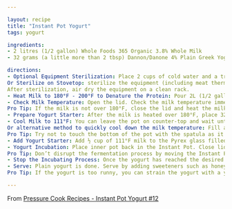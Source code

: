 ```yaml
---

layout: recipe
title: "Instant Pot Yogurt"
tags: yogurt

ingredients:
- 2 litres (1/2 gallon) Whole Foods 365 Organic 3.8% Whole Milk
- 32 grams (a little more than 2 tbsp) Dannon/Danone 4% Plain Greek Yogurt with Active Bacterial Cultures

directions:
- Optional Equipment Sterilization: Place 2 cups of cold water and a trivet in the Instant Pot. Place silicone spatula, Pyrex glass measuring cup, and tablespoon measuring spoon in the Instant Pot. Close the lid and move the Venting Knob to Sealing Position. Sterilize everything at High Pressure (Use the manual/pressure cook button) for 3 minutes + natural release.
Or Sterilize on Stovetop: sterilize the equipment (including meat thermometer) on stovetop by boiling them for 10 minutes.
After sterilization, air dry the equipment on a clean rack.
- Heat Milk to 180°F - 200°F to Denature the Protein: Pour 2L (1/2 gallon) of Organic 3.8% whole milk in the inner pot. Close lid (venting knob position doesn’t matter). Use the Yogurt More function to boil the milk to at least 180°F. It will say “boil” on the screen. It will take roughly 35 – 40 minutes. The Instant Pot screen will change to “yogt” when the boiling is done.
- Check Milk Temperature: Open the lid. Check the milk temperature immediately in a few spots and make sure the milk is over 180°F. Stir with a silicone spatula and check the temperature again to make sure the milk is over 180°F.
Pro Tip: If the milk is not over 180°F, close the lid and heat the milk with the Slow Cook Less function for another 15 minutes.
- Prepare Yogurt Starter: After the milk is heated over 180°F, place 32g (a little more than 2 tbsp) Dannon/Danone 4% Plain Greek Yogurt with Active Bacterial Cultures into the Pyrex glass measuring cup. Do not add the yogurt starter to the hot milk, as it will kill the bacterial cultures. (If you sterilized the measuring cup, make sure it has cooled to the touch).
- Cool Milk to 111°F: You can leave the pot on counter-top and wait until the milk cool to 111°F.
Or alternative method to quickly cool down the milk temperature: Fill a larger pot or kitchen sink with cold tap water. Partially submerge the inner pot with heated milk into the cold tap water. Stir the milk in a circular motion with a silicone spatula and frequently measure the temperature. It will take 2 – 4 minutes to cool the milk to 111°F. Remove the pot from cold water immediately.
Pro Tip: Try not to touch the bottom of the pot with the spatula as it may have some milk solid stuck to the bottom of the pot.
- Add Yogurt Starter: Add ½ cup of 111°F milk to the Pyrex glass filled with yogurt starter. Gently mix it with the tablespoon measuring spoon. Pour the yogurt milk mixture in the inner pot and give it a few gentle stirs with silicone spatula.
- Yogurt Incubation: Place inner pot back in the Instant Pot. Close lid (Venting Knob position doesn’t matter) and use the Yogurt Normal Function to incubate the yogurt. Adjust the time to 8:00 – 12:00 depending on how tangy you like your yogurt (longer time = more tangy). You can open the lid for a taste test once the yogurt is set. Roughly 6 hours.
Pro Tip: Don’t disrupt the fermentation process by moving the Instant Pot or opening the lid. Wait until it is set (roughly 6 hours) before opening the lid.
- Stop the Incubating Process: Once the yogurt has reached the desired tangy level, remove the inner pot of yogurt and place it in the fridge for a few hours to stop the incubating process. The yogurt will also thicken a little.
- Serve: Plain yogurt is done. Serve by adding sweeteners such as honey or maple syrup. Add fruits, granola or your favorite toppings. The sky is limit! ?
Pro Tip: If the yogurt is too runny, you can strain the yogurt with a yogurt strainer.

---
```


From [Pressure Cook Recipes - Instant Pot Yogurt #12](https://www.pressurecookrecipes.com/instant-pot-yogurt/)
